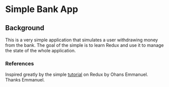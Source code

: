 # Simple Bank App

## Background
This is a very simple application that simulates a user withdrawing money from the bank. The goal of the simple is to learn Redux and use it to manage the state of the whole application.

### References
Inspired greatly by the simple [tutorial](https://medium.freecodecamp.org/understanding-redux-the-worlds-easiest-guide-to-beginning-redux-c695f45546f6) on Redux by Ohans Emmanuel. Thanks Emmanuel.
